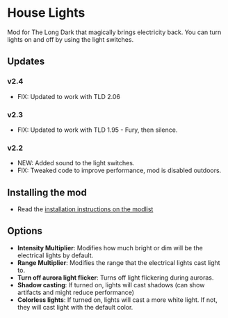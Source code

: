 # House Lights
Mod for The Long Dark that magically brings electricity back. You can turn lights on and off by using the light switches.

## Updates
### v2.4
* FIX: Updated to work with TLD 2.06

### v2.3
* FIX: Updated to work with TLD 1.95 - Fury, then silence.

### v2.2
* NEW: Added sound to the light switches.
* FIX: Tweaked code to improve performance, mod is disabled outdoors.

## Installing the mod
* Read the [installation instructions on the modlist](https://xpazeman.com/tld-mod-list/install.html)

## Options
+ **Intensity Multiplier**: Modifies how much bright or dim will be the electrical lights by default.
+ **Range Multiplier**: Modifies the range that the electrical lights cast light to.
+ **Turn off aurora light flicker**: Turns off light flickering during auroras.
+ **Shadow casting**: If turned on, lights will cast shadows (can show artifacts and might reduce performance)
+ **Colorless lights**: If turned on, lights will cast a more white light. If not, they will cast light with the default color.